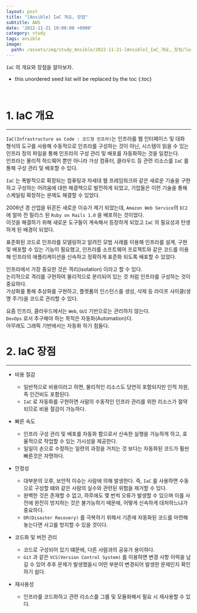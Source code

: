 ```yaml
---
layout: post
title: "[Ansible] IaC 개요, 장점"
subtitle: AWS
date: '2022-11-21 19:00:00 +0900'
category: study
tags: ansible
image:
  path: /assets/img/study_Ansible/2022-11-21-[Ansible]_IaC_개요,_장점/logo.png
---
```


`IaC` 의 개요와 장점을 알아보자.

<!--more-->

* this unordered seed list will be replaced by the toc
{:toc}

<br>


# 1. IaC 개요
---

`IaC(Infrastructure as Code : 코드형 인프라)`는 인프라를 웹 인터페이스 및 대화 형식의 도구를 사용해 수동적으로 인프라를 구성하는 것이 아닌, 시스템이 읽을 수 있는 인프라 정의 파일을 통해 인프라의 구성 관리 및 배포를 자동화하는 것을 일컫는다.<br>
인프라는 물리적 하드웨어 뿐만 아니라 가상 컴퓨터, 클라우드 등 관련 리소스를 `IaC` 를 통해 구성 관리 및 배포할 수 있다.

`IaC` 는 폭발적으로 확장되는 컴퓨팅과 차세대 웹 프레임워크와 같은 새로운 기술을 구현하고 구성하는 어려움에 대한 해결책으로 발전하게 되었고, 기업들은 이런 기술을 통해 스케일링 확장하는 문제도 해결할 수 있었다.

2006년 경 산업을 뒤흔든 새로운 이슈가 제기 되었는데, `Amazon Web Service`의 `EC2`에 얼마 전 릴리스 된 `Ruby on Rails 1.0` 을 배포하는 것이었다.<br>
이것을 해결하기 위해 새로운 도구들이 계속해서 등장하게 되었고 `IaC` 의 필요성과 탄생하게 된 배경이 되었다.

표준화된 코드로 인프라를 모델링하고 알려진 모범 사례를 이용해 인프라를 설계, 구현 및 배포할 수 있는 기능이 필요했고, 인프라를 소프트웨어 프로젝트와 같은 코드를 이용해 인프라의 애플리케이션을 신속하고 정확하게 표준화 되도록 배포할 수 있었다.

인프라에서 가장 중요한 것은 격리(isolation) 이라고 할 수 있다.<br>
논리적으로 격리를 구현하여 물리적으로 분리되어 있는 것 처럼 인프라를 구성하는 것이 중요하다.<br>
가상화를 통해 추상화를 구현하고, 플랫폼의 인스턴스를 생성, 삭제 등 라이프 사이클(생명 주기)을 코드로 관리할 수 있다.<br>

요즘 인프라, 클라우드에서는 `Web`, `GUI` 기반으로는 관리하지 않는다.<br>
`DevOps` 로서 추구해야 하는 목적은 자동화(Automation)다.<br>
아무래도 그래픽 기반에서는 자동화 하기 힘들다.

# 2. IaC 장점
---

* 비용 절감
    + 일반적으로 비용이라고 하면, 물리적인 리소스도 당연히 포함되지만 인적 자원, 즉 인건비도 포함된다.
    + `IaC` 로 자동화를 구현하면 사람의 수동적인 인프라 관리를 위한 리소스가 절약되므로 비용 절감이 가능하다.

* 빠른 속도
    + 인프라 구성 관리 및 배포를 자동화 함으로서 신속한 실행을 가능하게 하고, 효율적으로 작업할 수 있는 가시성을 제공한다.
    + 일일이 손으로 수정하는 일련의 과정을 거치는 것 보다는 자동화된 코드가 훨씬 빠른것은 자명하다.

* 안정성
    + 대부분의 오류, 보안적 이슈는 사람에 의해 발생한다. 즉, `IaC` 를 사용하면 수동으로 구성할 떄와 같은 사람의 실수와 관련된 위험을 제거할 수 있다.
    + 완벽한 것은 존재할 수 없고, 하루에도 몇 번씩 오류가 발생할 수 있으며 이를 사전에 완전히 방지하는 것은 불가능하기 때문에, 어떻게 신속하게 대처하느냐가 중요하다.
    + `DR(Disaster Recovery)` 를 극복하기 위해서 기존에 자동화된 코드를 마련해 놓는다면 사고를 방지할 수 있을 것이다.

* 코드화 및 버전 관리
    + 코드로 구성되어 있기 떄문에, 다른 사람과의 공유가 용이하다.
    + `Git` 과 같은 `VCS(Version Control System)` 를 이용하면 변경 사항 이력을 남길 수 있어 추후 문제가 발생했을시 어떤 부분이 변경되어 발생한 문제인지 확인하기 쉽다.

* 재사용성
    + 인프라를 코드화하고 관련 리소스를 그룹 및 모듈화해서 필요 시 재사용할 수 있다.
